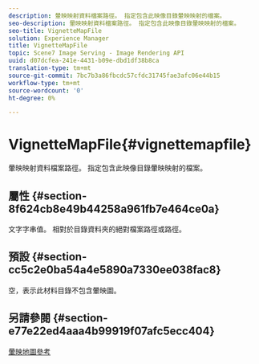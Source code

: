```yaml
---
description: 暈映映射資料檔案路徑。 指定包含此映像目錄暈映映射的檔案。
seo-description: 暈映映射資料檔案路徑。 指定包含此映像目錄暈映映射的檔案。
seo-title: VignetteMapFile
solution: Experience Manager
title: VignetteMapFile
topic: Scene7 Image Serving - Image Rendering API
uuid: d07dcfea-241e-4431-b09e-dbd1df38b8ca
translation-type: tm+mt
source-git-commit: 7bc7b3a86fbcdc57cfdc31745fae3afc06e44b15
workflow-type: tm+mt
source-wordcount: '0'
ht-degree: 0%

---
```



# VignetteMapFile{#vignettemapfile}

暈映映射資料檔案路徑。 指定包含此映像目錄暈映映射的檔案。

## 屬性 {#section-8f624cb8e49b44258a961fb7e464ce0a}

文字字串值。 相對於目錄資料夾的絕對檔案路徑或路徑。

## 預設 {#section-cc5c2e0ba54a4e5890a7330ee038fac8}

空，表示此材料目錄不包含暈映圖。

## 另請參閱 {#section-e77e22ed4aaa4b99919f07afc5ecc404}

[暈映地圖參考](../../../../../ir-api/material-cat/image-rendering-api-ref/c-ir-material-catalog/c-ir-vignette-map-reference/c-ir-vignette-map-reference.md#concept-f9486269f2b04d4cb6750f3af7bf0eb7)
